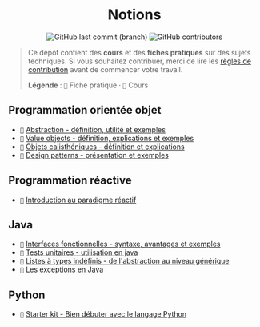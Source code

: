 <p align="center">
	<h1 align="center">Notions</h1>
	<p align="center">
		<img alt="GitHub last commit (branch)" src="https://img.shields.io/github/last-commit/readthedocs-fr/notions/master?label=last%20update&style=flat-square">
		<img alt="GitHub contributors" src="https://img.shields.io/github/contributors/readthedocs-fr/notions?color=blue&style=flat-square">
	</p>
</p>

> Ce dépôt contient des **cours** et des **fiches pratiques** sur des sujets techniques.
> Si vous souhaitez contribuer, merci de lire les [règles de contribution](CONTRIBUTING.md) avant de commencer votre travail.
>
> **Légende** :
> `📑` Fiche pratique · `📖` Cours

## Programmation orientée objet

- `📑` [Abstraction - définition, utilité et exemples](poo/abstraction)
- `📑` [Value objects - définition, explications et exemples](poo/value_objects)
- `📑` [Objets calisthéniques - définition et explications](poo/objets_calistheniques)
- `📖` [Design patterns - présentation et exemples](poo/design_patterns)

## Programmation réactive

- `📑` [Introduction au paradigme réactif](reactive/INTRODUCTION_FR.md)

## Java

- `📑` [Interfaces fonctionnelles - syntaxe, avantages et exemples](java/interfaces_fonctionnelles)
- `📑` [Tests unitaires - utilisation en java](java/tests_unitaires)
- `📑` [Listes à types indéfinis - de l'abstraction au niveau générique](java/généricité/listes_wildcard)
- `📑` [Les exceptions en Java](java/exceptions)

## Python

- `📑` [Starter kit - Bien débuter avec le langage Python](python/starter_kit)
